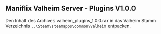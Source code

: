 ## Maniflix Valheim Server - Plugins V1.0.0

Den Inhalt des Archives valheim_plugins_1.0.0.rar in das Valheim Stamm Verzeichnis `..\Steam\steamapps\common\Valheim` entpacken. 
